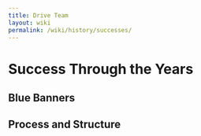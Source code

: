 ```yaml
---
title: Drive Team
layout: wiki
permalink: /wiki/history/successes/
---
```


# Success Through the Years

## Blue Banners

## Process and Structure